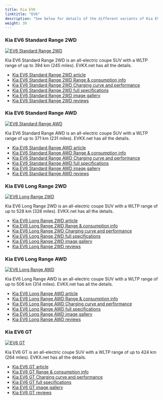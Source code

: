 ```yaml
---
title: Kia EV6
linktitle: "EV6"
description: "See below for details of the different variants of Kia EV6"
weight: 30
---
```

### Kia EV6 Standard Range 2WD

<a href="ev6_standard_range_2wd/"><img src="https://media.evkx.net/multimedia/models/kia/ev6/ev6_standard_range_2wd/main_1_st.jpg" class="img-fluid" alt="EV6 Standard Range 2WD" ></a>

Kia EV6 Standard Range 2WD is an all-electric coupe SUV with a WLTP range of up to 394 km (245 miles). EVKX.net has all the details. 

- [Kia EV6 Standard Range 2WD article](ev6_standard_range_2wd/)
- [Kia EV6 Standard Range 2WD Range & consumption info](ev6_standard_range_2wd/rangeandconsumption)
- [Kia EV6 Standard Range 2WD Charging curve and performance](ev6_standard_range_2wd/chargingcurve)
- [Kia EV6 Standard Range 2WD full specifications](ev6_standard_range_2wd/specifications)
- [Kia EV6 Standard Range 2WD image gallery](ev6_standard_range_2wd/gallery)
- [Kia EV6 Standard Range 2WD reviews](ev6_standard_range_2wd/reviews)

### Kia EV6 Standard Range AWD

<a href="ev6_standard_range_awd/"><img src="https://media.evkx.net/multimedia/models/kia/ev6/ev6_standard_range_awd/main_1_st.jpg" class="img-fluid" alt="EV6 Standard Range AWD" ></a>

Kia EV6 Standard Range AWD is an all-electric coupe SUV with a WLTP range of up to 371 km (231 miles). EVKX.net has all the details. 

- [Kia EV6 Standard Range AWD article](ev6_standard_range_awd/)
- [Kia EV6 Standard Range AWD Range & consumption info](ev6_standard_range_awd/rangeandconsumption)
- [Kia EV6 Standard Range AWD Charging curve and performance](ev6_standard_range_awd/chargingcurve)
- [Kia EV6 Standard Range AWD full specifications](ev6_standard_range_awd/specifications)
- [Kia EV6 Standard Range AWD image gallery](ev6_standard_range_awd/gallery)
- [Kia EV6 Standard Range AWD reviews](ev6_standard_range_awd/reviews)

### Kia EV6 Long Range 2WD

<a href="ev6_long_range_2wd/"><img src="https://media.evkx.net/multimedia/models/kia/ev6/ev6_long_range_2wd/main_1_st.jpg" class="img-fluid" alt="EV6 Long Range 2WD" ></a>

Kia EV6 Long Range 2WD is an all-electric coupe SUV with a WLTP range of up to 528 km (328 miles). EVKX.net has all the details. 

- [Kia EV6 Long Range 2WD article](ev6_long_range_2wd/)
- [Kia EV6 Long Range 2WD Range & consumption info](ev6_long_range_2wd/rangeandconsumption)
- [Kia EV6 Long Range 2WD Charging curve and performance](ev6_long_range_2wd/chargingcurve)
- [Kia EV6 Long Range 2WD full specifications](ev6_long_range_2wd/specifications)
- [Kia EV6 Long Range 2WD image gallery](ev6_long_range_2wd/gallery)
- [Kia EV6 Long Range 2WD reviews](ev6_long_range_2wd/reviews)

### Kia EV6 Long Range AWD

<a href="ev6_long_range_awd/"><img src="https://media.evkx.net/multimedia/models/kia/ev6/ev6_long_range_awd/main_1_st.jpg" class="img-fluid" alt="EV6 Long Range AWD" ></a>

Kia EV6 Long Range AWD is an all-electric coupe SUV with a WLTP range of up to 506 km (314 miles). EVKX.net has all the details. 

- [Kia EV6 Long Range AWD article](ev6_long_range_awd/)
- [Kia EV6 Long Range AWD Range & consumption info](ev6_long_range_awd/rangeandconsumption)
- [Kia EV6 Long Range AWD Charging curve and performance](ev6_long_range_awd/chargingcurve)
- [Kia EV6 Long Range AWD full specifications](ev6_long_range_awd/specifications)
- [Kia EV6 Long Range AWD image gallery](ev6_long_range_awd/gallery)
- [Kia EV6 Long Range AWD reviews](ev6_long_range_awd/reviews)

### Kia EV6 GT

<a href="ev6_gt/"><img src="https://media.evkx.net/multimedia/models/kia/ev6/ev6_gt/main_1_st.jpg" class="img-fluid" alt="EV6 GT" ></a>

Kia EV6 GT is an all-electric coupe SUV with a WLTP range of up to 424 km (264 miles). EVKX.net has all the details. 

- [Kia EV6 GT article](ev6_gt/)
- [Kia EV6 GT Range & consumption info](ev6_gt/rangeandconsumption)
- [Kia EV6 GT Charging curve and performance](ev6_gt/chargingcurve)
- [Kia EV6 GT full specifications](ev6_gt/specifications)
- [Kia EV6 GT image gallery](ev6_gt/gallery)
- [Kia EV6 GT reviews](ev6_gt/reviews)

